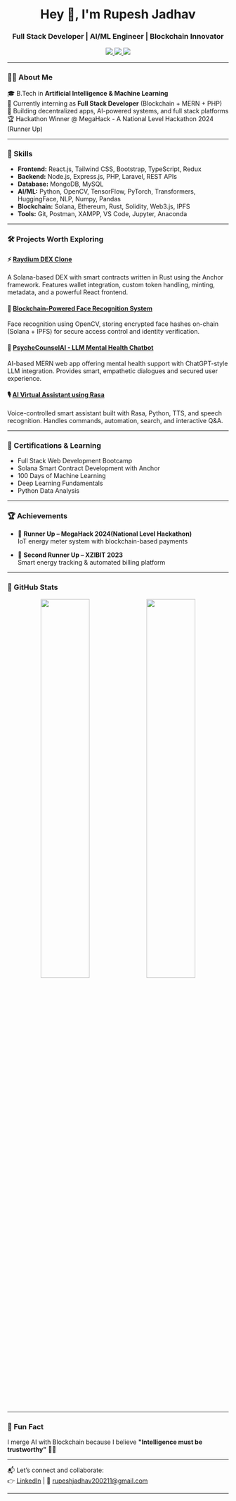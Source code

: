<h1 align="center">Hey 👋, I'm Rupesh Jadhav</h1>
<h3 align="center">Full Stack Developer | AI/ML Engineer | Blockchain Innovator</h3>

<p align="center">
  <a href="https://www.linkedin.com/in/rupesh-jadhav-9b8a31259/" target="_blank">
    <img src="https://img.shields.io/badge/LinkedIn-%230077B5?style=for-the-badge&logo=linkedin&logoColor=white"/>
  </a>
  <a href="mailto:rupeshjadhav200211@gmail.com">
    <img src="https://img.shields.io/badge/Gmail-D14836?style=for-the-badge&logo=gmail&logoColor=white"/>
  </a>
  <a href="https://github.com/rj25031">
    <img src="https://img.shields.io/badge/GitHub-181717?style=for-the-badge&logo=github&logoColor=white"/>
  </a>
</p>

---

### 🧑‍💻 About Me

🎓 B.Tech in **Artificial Intelligence & Machine Learning**  
💼 Currently interning as **Full Stack Developer** (Blockchain + MERN + PHP)  
🔭 Building decentralized apps, AI-powered systems, and full stack platforms  
🏆 Hackathon Winner @ MegaHack - A National Level Hackathon 2024 (Runner Up)  

---

### 🧠 Skills

- **Frontend:** React.js, Tailwind CSS, Bootstrap, TypeScript, Redux  
- **Backend:** Node.js, Express.js, PHP, Laravel, REST APIs  
- **Database:** MongoDB, MySQL  
- **AI/ML:** Python, OpenCV, TensorFlow, PyTorch, Transformers, HuggingFace, NLP, Numpy, Pandas  
- **Blockchain:** Solana, Ethereum, Rust, Solidity, Web3.js, IPFS  
- **Tools:** Git, Postman, XAMPP, VS Code, Jupyter, Anaconda  

---

### 🛠 Projects Worth Exploring

#### ⚡ [Raydium DEX Clone](https://github.com/rj25031)  
A Solana-based DEX with smart contracts written in Rust using the Anchor framework. Features wallet integration, custom token handling, minting, metadata, and a powerful React frontend.

#### 🧠 [Blockchain-Powered Face Recognition System](https://github.com/rj25031)  
Face recognition using OpenCV, storing encrypted face hashes on-chain (Solana + IPFS) for secure access control and identity verification.

#### 🤖 [PsycheCounselAI - LLM Mental Health Chatbot](https://github.com/rj25031)  
AI-based MERN web app offering mental health support with ChatGPT-style LLM integration. Provides smart, empathetic dialogues and secured user experience.

#### 🎙 [AI Virtual Assistant using Rasa](https://github.com/rj25031)  
Voice-controlled smart assistant built with Rasa, Python, TTS, and speech recognition. Handles commands, automation, search, and interactive Q&A.

---

### 🚀 Certifications & Learning

- Full Stack Web Development Bootcamp  
- Solana Smart Contract Development with Anchor  
- 100 Days of Machine Learning  
- Deep Learning Fundamentals  
- Python Data Analysis  

---

### 🏆 Achievements

- 🥈 **Runner Up – MegaHack 2024(National Level Hackathon)**  
  IoT energy meter system with blockchain-based payments

- 🥉 **Second Runner Up – XZIBIT 2023**  
  Smart energy tracking & automated billing platform

---

### 📌 GitHub Stats

<p align="center">
  <img width="47%" src="https://github-readme-stats.vercel.app/api?username=rj25031&show_icons=true&theme=tokyonight" />
  <img width="47%" src="https://github-readme-stats.vercel.app/api/top-langs/?username=rj25031&layout=compact&theme=tokyonight" />
</p>

---

### 🧩 Fun Fact

I merge AI with Blockchain because I believe **"Intelligence must be trustworthy"** 🔐✨

---

📬 Let’s connect and collaborate:  
👉 [LinkedIn](https://www.linkedin.com/in/rupesh-jadhav-9b8a31259/) | 📧 rupeshjadhav200211@gmail.com

---

